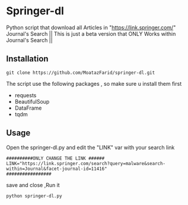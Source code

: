 # Springer-dl
Python script that download all Articles in "https://link.springer.com/" Journal's Search 
|| This is just a beta version that ONLY Works within Journal's Search ||

## Installation
```
git clone https://github.com/MoatazFarid/springer-dl.git
```
The script use the following packages , so make sure u install them first
* requests
* BeautifulSoup
* DataFrame
* tqdm

## Usage
Open the springer-dl.py and edit the "LINK" var with your search link
```
##########ONLY CHANGE THE LINK ######
LINK="https://link.springer.com/search?query=malware&search-within=Journal&facet-journal-id=11416"
#################
```
save and close ,Run it
```
python springer-dl.py
```

